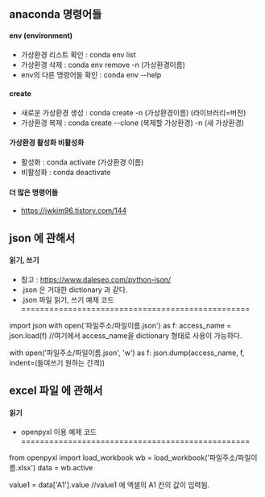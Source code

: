 ## anaconda 명령어들
#### env (environment)
- 가상환경 리스트 확인 : conda env list
- 가상환경 삭제 : conda env remove -n (가상환경이름)
- env의 다른 명령어들 확인 : conda env --help

#### create
- 새로운 가상환경 생성 : conda create -n (가상환경이름) (라이브러리=버전)
- 가상환경 복제 : conda create --clone (복제할 가상환경) -n (새 가상환경)

#### 가상환경 활성화 비활성화
- 활성화 : conda activate (가상환경 이름)
- 비활성화 : conda deactivate

#### 더 많은 명령어들
- https://jwkim96.tistory.com/144


## json 에 관해서
#### 읽기, 쓰기
- 참고 : https://www.daleseo.com/python-json/
- .json 은 거대한 dictionary 과 같다.
- .json 파일 읽기, 쓰기 예제 코드
=================================================

import json
with open('파일주소/파일이름.json') as f:
    access_name = json.load(f)              //여기에서 access_name을 dictionary 형태로 사용이 가능하다.

with open('파일주소/파일이름.json', 'w') as f:
    json.dump(access_name, f, indent=(들여쓰기 원하는 간격))



## excel 파일 에 관해서
#### 읽기
- openpyxl 이용 예제 코드
=================================================

from openpyxl import load_workbook
wb = load_workbook('파일주소/파일이름.xlsx')
data = wb.active

value1 = data['A1'].value               //value1 에 엑셀의 A1 칸의 값이 입력됨.
